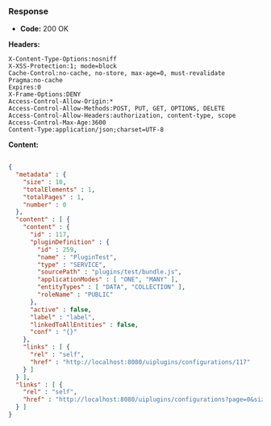 ### Response

* **Code:** 200 OK

**Headers:**

`X-Content-Type-Options:nosniff`  
`X-XSS-Protection:1; mode=block`  
`Cache-Control:no-cache, no-store, max-age=0, must-revalidate`  
`Pragma:no-cache`  
`Expires:0`  
`X-Frame-Options:DENY`  
`Access-Control-Allow-Origin:*`  
`Access-Control-Allow-Methods:POST, PUT, GET, OPTIONS, DELETE`  
`Access-Control-Allow-Headers:authorization, content-type, scope`  
`Access-Control-Max-Age:3600`  
`Content-Type:application/json;charset=UTF-8`  

**Content:**

```json
    
{
  "metadata" : {
    "size" : 10,
    "totalElements" : 1,
    "totalPages" : 1,
    "number" : 0
  },
  "content" : [ {
    "content" : {
      "id" : 117,
      "pluginDefinition" : {
        "id" : 259,
        "name" : "PluginTest",
        "type" : "SERVICE",
        "sourcePath" : "plugins/test/bundle.js",
        "applicationModes" : [ "ONE", "MANY" ],
        "entityTypes" : [ "DATA", "COLLECTION" ],
        "roleName" : "PUBLIC"
      },
      "active" : false,
      "label" : "label",
      "linkedToAllEntities" : false,
      "conf" : "{}"
    },
    "links" : [ {
      "rel" : "self",
      "href" : "http://localhost:8080/uiplugins/configurations/117"
    } ]
  } ],
  "links" : [ {
    "rel" : "self",
    "href" : "http://localhost:8080/uiplugins/configurations?page=0&size=10&sort=id,asc"
  } ]
}
```
